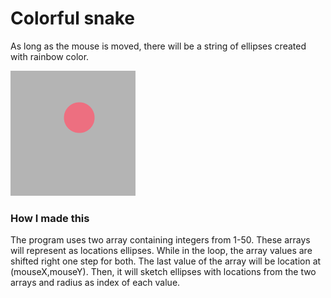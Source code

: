 # Colorful snake
As long as the mouse is moved, there will be a string of ellipses created with rainbow color.

![](./color-snake.gif)

### How I made this
The program uses two array containing integers from 1-50. These arrays will represent as locations ellipses. While in the loop, the array values are shifted right one step for both. The last value of the array will be location at (mouseX,mouseY). Then, it will sketch ellipses with locations from the two arrays and radius as index of each value. 

